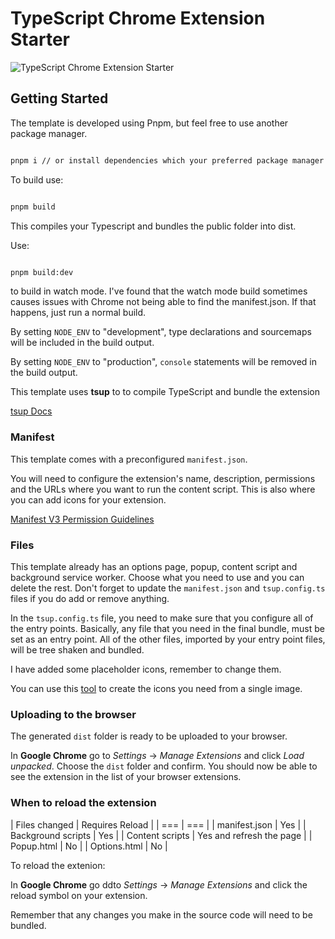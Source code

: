 # TypeScript Chrome Extension Starter

![TypeScript Chrome Extension Starter](https://github.com/benjaminrae/ts-chrome-extension-starter/assets/63359209/bef7af1d-c073-49e2-a254-18e3775ddb7b)

## Getting Started 

The template is developed using Pnpm, but feel free to use another package manager. 

```sh 

pnpm i // or install dependencies which your preferred package manager

```

To build use: 

```sh 

pnpm build

```

This compiles your Typescript and bundles the public folder into dist. 

Use: 

```sh 

pnpm build:dev

```
 to build in watch mode. I've found that the watch mode build sometimes causes issues with Chrome
 not being able to find the manifest.json. If that happens, just run a normal build.

By setting `NODE_ENV` to "development", type declarations and sourcemaps will be included in the
build output.

By setting `NODE_ENV` to "production", `console` statements will be removed in the build output.

This template uses **tsup** to to compile TypeScript and bundle the extension

[tsup Docs](https://tsup.egoist.dev/)

### Manifest

This template comes with a preconfigured `manifest.json`. 

You will need to configure the extension's name, description, permissions and the URLs where you want to run the content script. This is also where you can add icons for your extension.

[Manifest V3 Permission
Guidelines](https://developer.chrome.com/docs/extensions/mv3/permission_warnings/)

### Files

This template already has an options page, popup, content script and background service worker.
Choose what you need to use and you can delete the rest. Don't forget to update the `manifest.json`
and `tsup.config.ts` files if you do add or remove anything. 

In the `tsup.config.ts` file, you need to make sure that you configure all of the entry points.
Basically, any file that you need in the final bundle, must be set as an entry point. All of the
other files, imported by your entry point files, will be tree shaken and bundled.

I have added some placeholder icons, remember to change them. 

You can use this [tool](https://alexleybourne.github.io/chrome-extension-icon-generator/) to create
the icons you need from a single image.

### Uploading to the browser

The generated `dist` folder is ready to be uploaded to your browser. 

In **Google Chrome** go to *Settings* -> *Manage Extensions* and click *Load unpacked*.
Choose the `dist` folder and confirm. You should now be able to see the extension in the list of
your browser extensions. 

### When to reload the extension

| Files changed |	Requires Reload |
| === | === |
| manifest.json	| Yes |
| Background scripts | Yes |
| Content scripts	| Yes and refresh the page |
| Popup.html | No |
| Options.html | No |

To reload the extenion: 

In **Google Chrome** go ddto *Settings* -> *Manage Extensions* and click the reload symbol on your
extension.

Remember that any changes you make in the source code will need to be bundled. 

